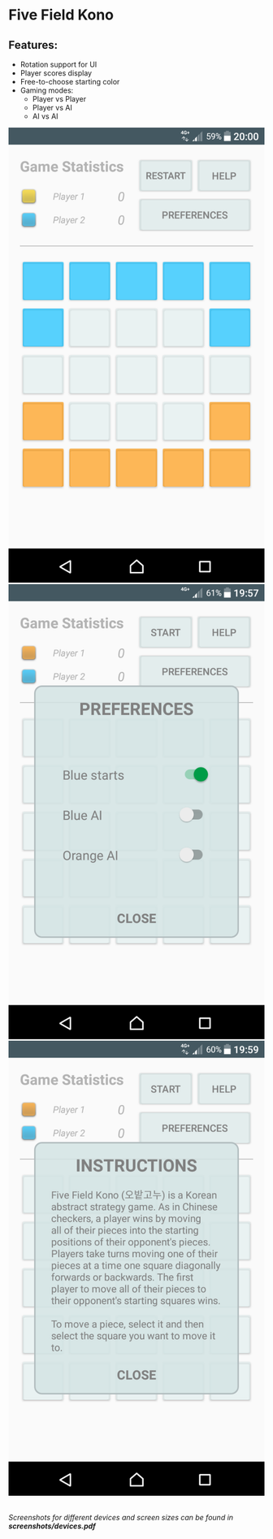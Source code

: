 # Five Field Kono

## Features:
  * Rotation support for UI
  * Player scores display
  * Free-to-choose starting color
  * Gaming modes:
    * Player vs Player
    * Player vs AI
    * AI vs AI

![screenshot](screenshots/screenshot1.png) ![screenshot](screenshots/screenshot2.png) ![screenshot](screenshots/screenshot3.png)

<br/>
<i>Screenshots for different devices and screen sizes can be found in <b>screenshots/devices.pdf</b></i>

